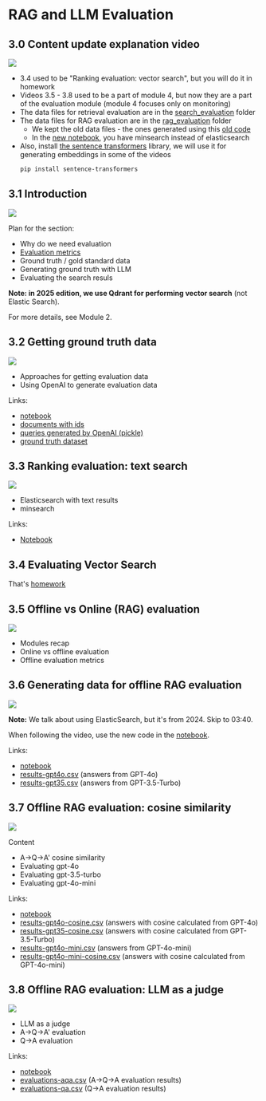 # RAG and LLM Evaluation  

## 3.0 Content update explanation video


<a href="https://www.youtube.com/watch?v=qiWmCV0Knl0&list=PL3MmuxUbc_hIB4fSqLy_0AfTjVLpgjV3R">
  <img src="https://markdown-videos-api.jorgenkh.no/youtube/qiWmCV0Knl0">
</a>


* 3.4 used to be "Ranking evaluation: vector search", but you will do it in homework
* Videos 3.5 - 3.8 used to be a part of module 4, but now they are a part of the evaluation module (module 4 focuses only on monitoring)
* The data files for retrieval evaluation are in the [search_evaluation](search_evaluation/) folder
* The data files for RAG evaluation are in the [rag_evaluation](rag_evaluation/) folder
  * We kept the old data files - the ones generated using this [old code](../cohorts/2024/04-monitoring/offline-rag-evaluation.ipynb)
  * In the [new notebook](rag_evaluation/offline-rag-evaluation.ipynb), you have minsearch instead of elasticsearch 
* Also, install [the sentence transformers](https://sbert.net/) library, we will use it for generating embeddings in some of the videos
  ```bash
  pip install sentence-transformers
  ```


## 3.1 Introduction

<a href="https://www.youtube.com/watch?v=APMrUnC_dy0&list=PL3MmuxUbc_hIB4fSqLy_0AfTjVLpgjV3R">
  <img src="https://markdown-videos-api.jorgenkh.no/youtube/APMrUnC_dy0">
</a>

Plan for the section:

* Why do we need evaluation
* [Evaluation metrics](search_evaluation/evaluation-metrics.md)
* Ground truth / gold standard data
* Generating ground truth with LLM
* Evaluating the search resuls

**Note: in 2025 edition, we use Qdrant for performing vector search** (not Elastic Search).

For more details, see Module 2.


## 3.2 Getting ground truth data

<a href="https://www.youtube.com/watch?v=bpxi6fKcyLw&list=PL3MmuxUbc_hIB4fSqLy_0AfTjVLpgjV3R">
  <img src="https://markdown-videos-api.jorgenkh.no/youtube/bpxi6fKcyLw">
</a>

* Approaches for getting evaluation data
* Using OpenAI to generate evaluation data

Links:

* [notebook](search_evaluation/ground-truth-data.ipynb)
* [documents with ids](search_evaluation/documents-with-ids.json)
* [queries generated by OpenAI (pickle)](search_evaluation/results.bin)
* [ground truth dataset](search_evaluation/ground-truth-data.csv)


## 3.3 Ranking evaluation: text search

<a href="https://www.youtube.com/watch?v=fdIV4xCsp0c&list=PL3MmuxUbc_hIB4fSqLy_0AfTjVLpgjV3R">
  <img src="https://markdown-videos-api.jorgenkh.no/youtube/fdIV4xCsp0c">
</a>

* Elasticsearch with text results
* minsearch

Links:

* [Notebook](search_evaluation/evaluate-text.ipynb)


## 3.4 Evaluating Vector Search

That's [homework](../cohorts/2025/03-evaluation/homework.md)


## 3.5 Offline vs Online (RAG) evaluation

<a href="https://www.youtube.com/watch?v=yTKGSqkhgI4&list=PL3MmuxUbc_hIB4fSqLy_0AfTjVLpgjV3R">
  <img src="https://markdown-videos-api.jorgenkh.no/youtube/yTKGSqkhgI4">
</a>

* Modules recap
* Online vs offline evaluation
* Offline evaluation metrics 


## 3.6 Generating data for offline RAG evaluation

<a href="https://www.youtube.com/watch?v=yTO5sRw6x78&list=PL3MmuxUbc_hIB4fSqLy_0AfTjVLpgjV3R">
  <img src="https://markdown-videos-api.jorgenkh.no/youtube/yTO5sRw6x78">
</a>

**Note:** We talk about using ElasticSearch, but it's 
from 2024. Skip to 03:40.

When following the video, use the new code in the 
[notebook](rag_evaluation/offline-rag-evaluation.ipynb).

Links:

* [notebook](rag_evaluation/offline-rag-evaluation.ipynb)
* [results-gpt4o.csv](rag_evaluation/data/results-gpt4o.csv) (answers from GPT-4o)
* [results-gpt35.csv](rag_evaluation/data/results-gpt35.csv) (answers from GPT-3.5-Turbo)


## 3.7 Offline RAG evaluation: cosine similarity

<a href="https://www.youtube.com/watch?v=LlXclbD3pms&list=PL3MmuxUbc_hIB4fSqLy_0AfTjVLpgjV3R">
  <img src="https://markdown-videos-api.jorgenkh.no/youtube/LlXclbD3pms">
</a>

Content

* A->Q->A' cosine similarity
* Evaluating gpt-4o
* Evaluating gpt-3.5-turbo
* Evaluating gpt-4o-mini

Links:

* [notebook](rag_evaluation/offline-rag-evaluation.ipynb)
* [results-gpt4o-cosine.csv](rag_evaluation/data/results-gpt4o-cosine.csv) (answers with cosine calculated from GPT-4o)
* [results-gpt35-cosine.csv](rag_evaluation/data/results-gpt35-cosine.csv) (answers with cosine calculated from GPT-3.5-Turbo)
* [results-gpt4o-mini.csv](rag_evaluation/data/results-gpt4o-mini.csv) (answers from GPT-4o-mini)
* [results-gpt4o-mini-cosine.csv](rag_evaluation/data/results-gpt4o-mini-cosine.csv) (answers with cosine calculated from GPT-4o-mini)


## 3.8 Offline RAG evaluation: LLM as a judge

<a href="https://www.youtube.com/watch?v=IB6jePK1s58&list=PL3MmuxUbc_hIB4fSqLy_0AfTjVLpgjV3R">
  <img src="https://markdown-videos-api.jorgenkh.no/youtube/IB6jePK1s58">
</a>

* LLM as a judge
* A->Q->A' evaluation
* Q->A evaluation


Links:

* [notebook](rag_evaluation/offline-rag-evaluation.ipynb)
* [evaluations-aqa.csv](rag_evaluation/data/evaluations-aqa.csv) (A->Q->A evaluation results)
* [evaluations-qa.csv](rag_evaluation/data/evaluations-qa.csv) (Q->A evaluation results)